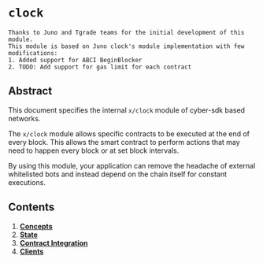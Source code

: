 # `clock`

```text
Thanks to Juno and Tgrade teams for the initial development of this module.
This module is based on Juno clock's module implementation with few modifications:
1. Added support for ABCI BeginBlocker
2. TODO: Add support for gas limit for each contract
```

## Abstract

This document specifies the internal `x/clock` module of cyber-sdk based networks.

The `x/clock` module allows specific contracts to be executed at the end of every block. This allows the smart contract to perform actions that may need to happen every block or at set block intervals.

By using this module, your application can remove the headache of external whitelisted bots and instead depend on the chain itself for constant executions.

## Contents

1. **[Concepts](01_concepts.md)**
2. **[State](02_state.md)**
3. **[Contract Integration](03_integration.md)**
4. **[Clients](04_clients.md)**
